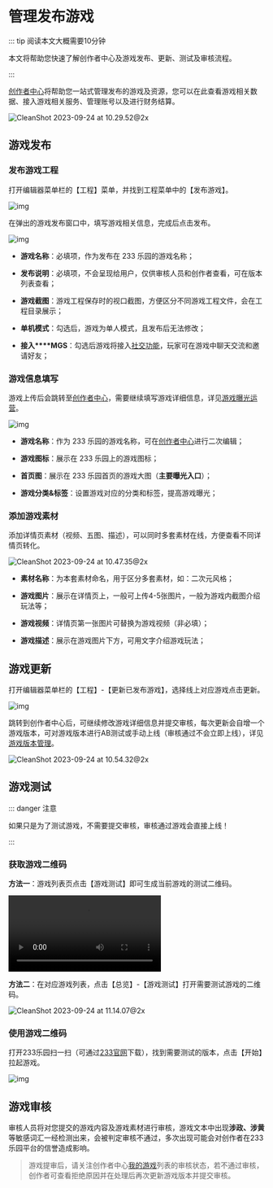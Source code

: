 # 管理发布游戏

::: tip 阅读本文大概需要10分钟

本文将帮助您快速了解创作者中心及游戏发布、更新、测试及审核流程。

:::

[创作者中心](https://portal.ark.online/#/admin/game-list)将帮助您一站式管理发布的游戏及资源，您可以在此查看游戏相关数据、接入游戏相关服务、管理账号以及进行财务结算。

![CleanShot 2023-09-24 at 10.29.52@2x](https://arkimg.ark.online/CleanShot%202023-09-24%20at%2010.29.52@2x.webp)

## 游戏发布

### 发布游戏工程

打开编辑器菜单栏的【工程】菜单，并找到工程菜单中的【发布游戏】。

![img](https://arkimg.ark.online/1684027758538-10.webp)

在弹出的游戏发布窗口中，填写游戏相关信息，完成后点击发布。

![img](https://arkimg.ark.online/1684027758537-1.webp)

- **游戏名称**：必填项，作为发布在 233 乐园的游戏名称；

- **发布说明**：必填项，不会呈现给用户，仅供审核人员和创作者查看，可在版本列表查看；

- **游戏截图**：游戏工程保存时的视口截图，方便区分不同游戏工程文件，会在工程目录展示；

- **单机模式**：勾选后，游戏为单人模式，且发布后无法修改；

- **接入****MGS**：勾选后游戏将接入[社交功能](https://docs.ark.online/Editor/UseMGS.html)，玩家可在游戏中聊天交流和邀请好友；

### 游戏信息填写

游戏上传后会跳转至[创作者中心](https://portal.ark.online/#/admin/game-list)，需要继续填写游戏详细信息，详见[游戏曝光运营](https://docs.ark.online/CreatorPortal/Promotion&Operation.html)。

![img](https://arkimg.ark.online/1684027758537-2.webp)

- **游戏名称**：作为 233 乐园的游戏名称，可在[创作者中心](https://portal.ark.online/#/admin/game-list)进行二次编辑；

- **游戏图标**：展示在 233 乐园上的游戏图标；

- **首页图**：展示在 233 乐园首页的游戏大图（**主要曝光入口**）；

- **游戏分类&标签**：设置游戏对应的分类和标签，提高游戏曝光；

### 添加游戏素材

添加详情页素材（视频、五图、描述），可以同时多套素材在线，方便查看不同详情页转化。

![CleanShot 2023-09-24 at 10.47.35@2x](https://arkimg.ark.online/CleanShot%202023-09-24%20at%2010.47.35@2x.webp)

- **素材名称**：为本套素材命名，用于区分多套素材，如：二次元风格；

- **游戏图片**：展示在详情页上，一般可上传4-5张图片，一般为游戏内截图介绍玩法等；

- **游戏视频**：详情页第一张图片可替换为游戏视频（非必填）；

- **游戏描述**：展示在游戏图片下方，可用文字介绍游戏玩法；

## 游戏更新

打开编辑器菜单栏的【工程】-【更新已发布游戏】，选择线上对应游戏点击更新。

![img](https://arkimg.ark.online/1684027758537-4.webp)

跳转到创作者中心后，可继续修改游戏详细信息并提交审核，每次更新会自增一个游戏版本，可对游戏版本进行AB测试或手动上线（审核通过不会立即上线），详见[游戏版本管理](https://docs.ark.online/CreatorPortal/VersionManagement.html)。

![CleanShot 2023-09-24 at 10.54.32@2x](https://arkimg.ark.online/CleanShot%202023-09-24%20at%2010.54.32@2x.webp)

## 游戏测试

::: danger 注意

如果只是为了测试游戏，不需要提交审核，审核通过游戏会直接上线！

:::

### 获取游戏二维码

**方法一**：游戏列表页点击【游戏测试】即可生成当前游戏的测试二维码。

<video src="https://cdn.233xyx.com/online/CjoQe1e5aXR91695525099139.mp4"></video>

**方法二**：在对应游戏列表，点击【总览】-【游戏测试】打开需要测试游戏的二维码。

![CleanShot 2023-09-24 at 11.14.07@2x](https://arkimg.ark.online/CleanShot%202023-09-24%20at%2011.14.07@2x.webp)

### 使用游戏二维码

打开233乐园扫一扫（可通过[233官网](https://www.233leyuan.com/)下载），找到需要测试的版本，点击【开始】拉起游戏。

![img](https://arkimg.ark.online/1684027758538-8.gif)

## 游戏审核

审核人员将对您提交的游戏内容及游戏素材进行审核，游戏文本中出现**涉政、涉黄**等敏感词汇一经检测出来，会被判定审核不通过，多次出现可能会对创作者在233乐园平台的信誉造成影响。

> 游戏提审后，请关注创作者中心[我的游戏](https://portal.ark.online/#/admin/game-list)列表的审核状态，若不通过审核，创作者可查看拒绝原因并在处理后再次更新游戏版本并提交审核。
